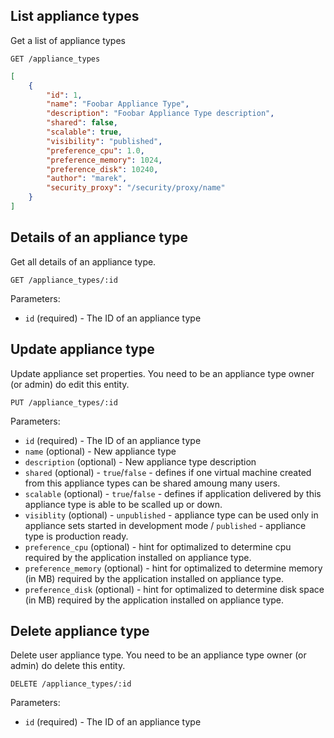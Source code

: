 ## List appliance types

Get a list of appliance types

```
GET /appliance_types
```

```json
[
    {
        "id": 1,
        "name": "Foobar Appliance Type",
        "description": "Foobar Appliance Type description",
        "shared": false,
        "scalable": true,
        "visibility": "published",
        "preference_cpu": 1.0,
        "preference_memory": 1024,
        "preference_disk": 10240,
        "author": "marek",
        "security_proxy": "/security/proxy/name"
    }
]
```

## Details of an appliance type

Get all details of an appliance type.

```
GET /appliance_types/:id
```

Parameters:

+ `id` (required) - The ID of an appliance type

## Update appliance type

Update appliance set properties. You need to be an appliance type owner (or admin) do edit this entity.

```
PUT /appliance_types/:id
```

Parameters:

+ `id` (required) - The ID of an appliance type
+ `name` (optional) - New appliance type
+ `description` (optional) - New appliance type description
+ `shared` (optional) - `true`/`false` - defines if one virtual machine created from this appliance types can be shared amoung many users.
+ `scalable` (optional) - `true`/`false` - defines if application delivered by this appliance type is able to be scalled up or down.
+ `visiblity` (optional) - `unpublished` - appliance type can be used only in appliance sets started in development mode / `published` - appliance type is production ready.
+ `preference_cpu` (optional) - hint for optimalized to determine cpu required by the application installed on appliance type.
+ `preference_memory` (optional) - hint for optimalized to determine memory (in MB) required by the application installed on appliance type.
+ `preference_disk` (optional) - hint for optimalized to determine disk space (in MB) required by the application installed on appliance type.

## Delete appliance type

Delete user appliance type. You need to be an appliance type owner (or admin) do delete this entity.

```
DELETE /appliance_types/:id
```

Parameters:

+ `id` (required) - The ID of an appliance type